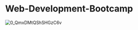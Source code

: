 # Web-Development-Bootcamp


![0_QmxDMtQShSHGzC6v](https://user-images.githubusercontent.com/106369419/212462692-6b06ac67-3427-46eb-9c07-6404d80287dc.jpg)
